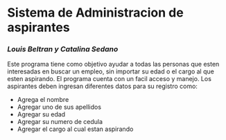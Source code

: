 # Sistema de Administracion de aspirantes
### *Louis Beltran y Catalina Sedano*

Este programa tiene como objetivo ayudar a todas las personas que esten interesadas en buscar un empleo, sin importar su edad o el cargo al que esten aspirando.
El programa cuenta con un facil acceso y manejo.
Los aspirantes deben ingresan diferentes datos para su registro como:
- Agrega el nombre
- Agregar uno de sus apellidos
- Agregar su edad
- Agregar su numero de cedula 
- Agregar el cargo al cual estan aspirando

